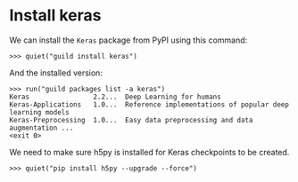 # Install keras

We can install the `Keras` package from PyPI using this command:

    >>> quiet("guild install keras")

And the installed version:

    >>> run("guild packages list -a keras")
    Keras                2.2...  Deep Learning for humans
    Keras-Applications   1.0...  Reference implementations of popular deep learning models
    Keras-Preprocessing  1.0...  Easy data preprocessing and data augmentation ...
    <exit 0>

We need to make sure h5py is installed for Keras checkpoints to be
created.

    >>> quiet("pip install h5py --upgrade --force")
